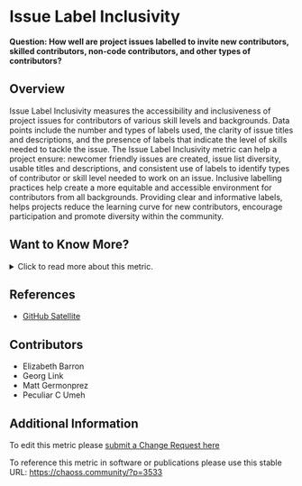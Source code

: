 # Issue Label Inclusivity

**Question: How well are project issues labelled to invite new contributors, skilled contributors, non-code contributors, and other types of contributors?**

## Overview

Issue Label Inclusivity measures the accessibility and inclusiveness of project issues for contributors of various skill levels and backgrounds. Data points include the number and types of labels used, the clarity of issue titles and descriptions, and the presence of labels that indicate the level of skills needed to tackle the issue. The Issue Label Inclusivity metric can help a project ensure: newcomer friendly issues are created, issue list diversity, usable titles and descriptions, and consistent use of labels to identify types of contributor or skill level needed to work on an issue. Inclusive labelling practices help create a more equitable and accessible environment for contributors from all backgrounds. Providing clear and informative labels, helps  projects reduce the learning curve for new contributors, encourage participation and promote diversity within the community.

## Want to Know More?

<span markdown="1"><details>

<summary>Click to read more about this metric.</summary>

### Data Collection Strategies

*   Identify the published list of issue labels used for each project
    *   *General labels identify general needs of the project (e.g.Feature, Bug, and Documentation)*
    *   *Newcomer friendly labels identify issues that are appropriate for first-time contributors (e.g., newcomer, good first issue)*
    *   *Skill labels identify skills needed (e.g, Java, Python, HTML, machine learning)*

*   Observe the frequency of each label used across issues in a project

### Filters

None Identified

*   Type of repository
*   Age of open issue
*   Number of open issues
*   Date an issue was opened
*   Code-related issues vs. documentation-related issues

### Visualization

![grimoire lab example #1](https://raw.githubusercontent.com/chaoss/wg-dei/main/focus-areas/project-and-community/images/issue-label-inclusivity_grimoire-lab-viz-example1.png)

![grimoire lab example #2](https://raw.githubusercontent.com/chaoss/wg-dei/main/focus-areas/project-and-community/images/issue-label-inclusivity_grimoire-lab-viz-example2.png)

![example labels from kubernetes project](https://raw.githubusercontent.com/chaoss/wg-dei/main/focus-areas/project-and-community/images/issue-label-inclusivity_kubernetes-labels-example.png)

</details></span>

## References

*   [GitHub Satellite](https://githubsatellite.com/)

## Contributors

*   Elizabeth Barron
*   Georg Link
*   Matt Germonprez
*   Peculiar C Umeh

## Additional Information

To edit this metric please [submit a Change Request here](https://github.com/chaoss/wg-diversity-inclusion/blob/master/focus-areas/project-and-community/issue-label-inclusivity.md)

To reference this metric in software or publications please use this stable URL: <https://chaoss.community/?p=3533>

<!-- # For groupings in the knowledge base
Context tags: Platform
Keyword tags: label, inclusivity, first contribution, task assignment
→ 

